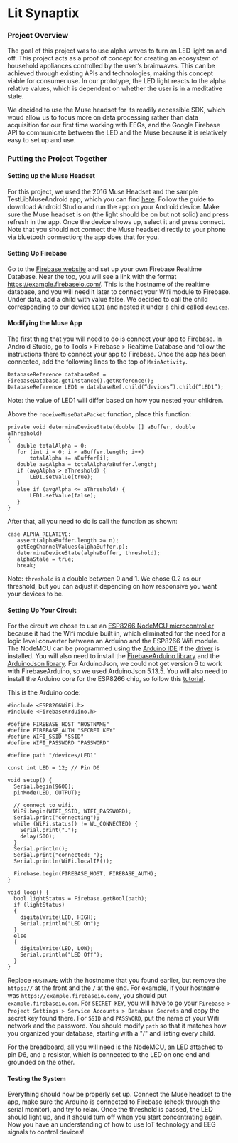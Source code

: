 # Lit Synaptix

### Project Overview
The goal of this project was to use alpha waves to turn an LED light on and off. This project acts as a proof of concept for creating an ecosystem of household appliances controlled by the user’s brainwaves. This can be achieved through existing APIs and technologies, making this concept viable for consumer use. In our prototype, the LED light reacts to the alpha relative values, which is dependent on whether the user is in a meditative state. 

We decided to use the Muse headset for its readily accessible SDK, which woud allow us to focus more on data processing rather than data acquisition for our first time working with EEGs, and the Google Firebase API to communicate between the LED and the Muse because it is relatively easy to set up and use.

### Putting the Project Together
#### Setting up the Muse Headset
For this project, we used the 2016 Muse Headset and the sample TestLibMuseAndroid app, which you can find 
[here](http://developer.choosemuse.com/sdk/android/getting-started-with-libmuse-android). Follow the guide to download Android Studio and run the app on your Android device. Make sure the Muse headset is on (the light should be on but not solid) and press refresh in the app. Once the device shows up, select it and press connect. Note that you should not connect the Muse headset directly to your phone via bluetooth connection; the app does that for you.

#### Setting Up Firebase
Go to the [Firebase website](firebase.google.com) and set up your own Firebase Realtime Database. Near the top, you will see a link with the format https://example.firebaseio.com/. This is the hostname of the realtime database, and you will need it later to connect your Wifi module to Firebase. Under data, add a child with value false. We decided to call the child corresponding to our device `LED1` and nested it under a child called `devices`. 

#### Modifying the Muse App
The first thing that you will need to do is connect your app to Firebase. In Android Studio, go to Tools > Firebase > Realtime Database and follow the instructions there to connect your app to Firebase. Once the app has been connected, add the following lines to the top of `MainActivity`.

```
DatabaseReference databaseRef = FirebaseDatabase.getInstance().getReference();
DatabaseReference LED1 = databaseRef.child(“devices”).child(“LED1”);
```
Note: the value of LED1 will differ based on how you nested your children.

Above the `receiveMuseDataPacket` function, place this function:

```
private void determineDeviceState(double [] aBuffer, double aThreshold)
{
   double totalAlpha = 0;
   for (int i = 0; i < aBuffer.length; i++)
       totalAlpha += aBuffer[i];
   double avgAlpha = totalAlpha/aBuffer.length;
   if (avgAlpha > aThreshold) {
       LED1.setValue(true);
   }
   else if (avgAlpha <= aThreshold) {
       LED1.setValue(false);
   }
}
```
After that, all you need to do is call the function as shown:

```
case ALPHA_RELATIVE:
   assert(alphaBuffer.length >= n);
   getEegChannelValues(alphaBuffer,p);
   determineDeviceState(alphaBuffer, threshold);
   alphaStale = true;
   break;
```

Note: `threshold` is a double between 0 and 1. We chose 0.2 as our threshold, but you can adjust it depending on how responsive you want your devices to be.

#### Setting Up Your Circuit
For the circuit we chose to use an [ESP8266 NodeMCU microcontroller](https://www.amazon.com/gp/product/B010N1SPRK/ref=ppx_yo_dt_b_asin_title_o00_s00?ie=UTF8&psc=1) because it had the Wifi module built in, which eliminated for the need for a logic level converter between an Arduino and the ESP8266 Wifi module. The NodeMCU can be programmed using the [Arduino IDE](https://www.arduino.cc/en/main/software) if the [driver](https://www.silabs.com/products/development-tools/software/usb-to-uart-bridge-vcp-drivers) is installed. You will also need to install the 
[FirebaseArduino library](https://github.com/FirebaseExtended/firebase-arduino/tree/master/examples/FirebaseDemo_ESP8266) and the [ArduinoJson library](https://www.arduinolibraries.info/libraries/arduino-json). For ArduinoJson, we could not get version 6 to work with FirebaseArduino, so we used ArduinoJson 5.13.5. You will also need to install the Arduino core for the ESP8266 chip, so follow this [tutorial](https://github.com/esp8266/Arduino#installing-with-boards-manager). 

This is the Arduino code:

```
#include <ESP8266WiFi.h>
#include <FirebaseArduino.h>

#define FIREBASE_HOST "HOSTNAME" 
#define FIREBASE_AUTH "SECRET KEY"
#define WIFI_SSID "SSID"
#define WIFI_PASSWORD "PASSWORD"

#define path "/devices/LED1"
  
const int LED = 12; // Pin D6

void setup() {
  Serial.begin(9600);
  pinMode(LED, OUTPUT);

  // connect to wifi.
  WiFi.begin(WIFI_SSID, WIFI_PASSWORD);
  Serial.print("connecting");
  while (WiFi.status() != WL_CONNECTED) {
    Serial.print(".");
    delay(500);
  }
  Serial.println();
  Serial.print("connected: ");
  Serial.println(WiFi.localIP());

  Firebase.begin(FIREBASE_HOST, FIREBASE_AUTH);
}

void loop() {
  bool lightStatus = Firebase.getBool(path);
  if (lightStatus)
  {
    digitalWrite(LED, HIGH);
    Serial.println("LED On");
  }
  else
  {
    digitalWrite(LED, LOW); 
    Serial.println("LED Off");
  }
}
```
Replace `HOSTNAME` with the hostname that you found earlier, but remove the `https://` at the front and the `/` at the end. For example, if your hostname was `https://example.firebaseio.com/`, you should put `example.firebaseio.com`. For `SECRET KEY`, you will have to go your `Firebase > Project Settings > Service Accounts > Database Secrets` and copy the secret key found there. For `SSID` and `PASSWORD`, put the name of your Wifi network and the password. You should modify `path` so that it matches how you organized your database, starting with a "/" and listing every child. 

For the breadboard, all you will need is the NodeMCU, an LED attached to pin D6, and a resistor, which is connected to the LED on one end and grounded on the other. 

#### Testing the System
Everything should now be properly set up. Connect the Muse headset to the app, make sure the Arduino is connected to Firebase (check through the serial monitor), and try to relax. Once the threshold is passed, the LED should light up, and it should turn off when you start concentrating again. Now you have an understanding of how to use IoT technology and EEG signals to control devices!

